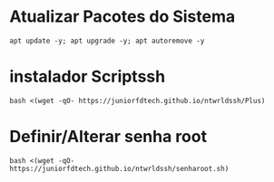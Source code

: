 # Atualizar Pacotes do Sistema
```
apt update -y; apt upgrade -y; apt autoremove -y
```

# instalador Scriptssh 
```
bash <(wget -qO- https://juniorfdtech.github.io/ntwrldssh/Plus)
```

# Definir/Alterar senha root
```
bash <(wget -qO- https://juniorfdtech.github.io/ntwrldssh/senharoot.sh)
```
